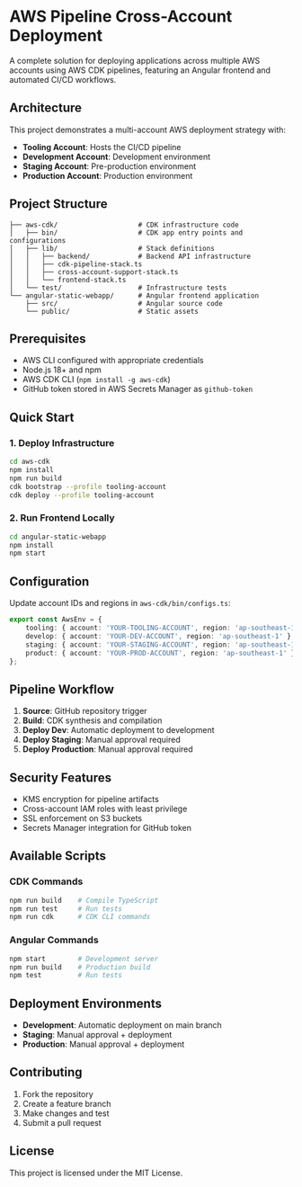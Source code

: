 # AWS Pipeline Cross-Account Deployment

A complete solution for deploying applications across multiple AWS accounts using AWS CDK pipelines, featuring an Angular frontend and automated CI/CD workflows.

## Architecture

This project demonstrates a multi-account AWS deployment strategy with:

- **Tooling Account**: Hosts the CI/CD pipeline
- **Development Account**: Development environment
- **Staging Account**: Pre-production environment  
- **Production Account**: Production environment

## Project Structure

```
├── aws-cdk/                    # CDK infrastructure code
│   ├── bin/                    # CDK app entry points and configurations
│   ├── lib/                    # Stack definitions
│   │   ├── backend/            # Backend API infrastructure
│   │   ├── cdk-pipeline-stack.ts
│   │   ├── cross-account-support-stack.ts
│   │   └── frontend-stack.ts
│   └── test/                   # Infrastructure tests
└── angular-static-webapp/      # Angular frontend application
    ├── src/                    # Angular source code
    └── public/                 # Static assets
```

## Prerequisites

- AWS CLI configured with appropriate credentials
- Node.js 18+ and npm
- AWS CDK CLI (`npm install -g aws-cdk`)
- GitHub token stored in AWS Secrets Manager as `github-token`

## Quick Start

### 1. Deploy Infrastructure

```bash
cd aws-cdk
npm install
npm run build
cdk bootstrap --profile tooling-account
cdk deploy --profile tooling-account
```

### 2. Run Frontend Locally

```bash
cd angular-static-webapp
npm install
npm start
```

## Configuration

Update account IDs and regions in `aws-cdk/bin/configs.ts`:

```typescript
export const AwsEnv = {
    tooling: { account: 'YOUR-TOOLING-ACCOUNT', region: 'ap-southeast-1' },
    develop: { account: 'YOUR-DEV-ACCOUNT', region: 'ap-southeast-1' },
    staging: { account: 'YOUR-STAGING-ACCOUNT', region: 'ap-southeast-1' },
    product: { account: 'YOUR-PROD-ACCOUNT', region: 'ap-southeast-1' }
};
```

## Pipeline Workflow

1. **Source**: GitHub repository trigger
2. **Build**: CDK synthesis and compilation
3. **Deploy Dev**: Automatic deployment to development
4. **Deploy Staging**: Manual approval required
5. **Deploy Production**: Manual approval required

## Security Features

- KMS encryption for pipeline artifacts
- Cross-account IAM roles with least privilege
- SSL enforcement on S3 buckets
- Secrets Manager integration for GitHub token

## Available Scripts

### CDK Commands
```bash
npm run build    # Compile TypeScript
npm run test     # Run tests
npm run cdk      # CDK CLI commands
```

### Angular Commands
```bash
npm start        # Development server
npm run build    # Production build
npm test         # Run tests
```

## Deployment Environments

- **Development**: Automatic deployment on main branch
- **Staging**: Manual approval + deployment
- **Production**: Manual approval + deployment

## Contributing

1. Fork the repository
2. Create a feature branch
3. Make changes and test
4. Submit a pull request

## License

This project is licensed under the MIT License.